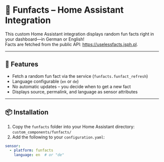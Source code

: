 # 🧠 Funfacts – Home Assistant Integration

This custom Home Assistant integration displays random fun facts right in your dashboard—in German or English!  
Facts are fetched from the public API: https://uselessfacts.jsph.pl.

---

## 🔧 Features

- Fetch a random fun fact via the service (`funfacts.funfact_refresh`)
- Language configurable (`en` or `de`)
- No automatic updates – you decide when to get a new fact
- Displays source, permalink, and language as sensor attributes

---

## 📦 Installation

1. Copy the `funfacts` folder into your Home Assistant directory:  
   `custom_components/funfacts/`
2. Add the following to your `configuration.yaml`:
```yaml
sensor:
  - platform: funfacts
    language: en  # or "de"
```

